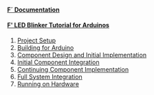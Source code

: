 
<h4><a href="https://nasa.github.io/fprime/">F´ Documentation</a></h4>
  <ul>
    <!-- empty list for consistent spacing between items -->
  </ul>
<h4><a href="/fprime-tutorial-arduino-blinker/">F' LED Blinker Tutorial for Arduinos</a></h4>
  <ol>
    <li><a href="/fprime-tutorial-arduino-blinker/docs/project-setup.html">Project Setup</a></li>
    <li><a href="/fprime-tutorial-arduino-blinker/docs/building-for-arduino.html">Building for Arduino</a></li>
    <li><a href="/fprime-tutorial-arduino-blinker/docs/component-implementation-1.html">Component Design and Initial Implementation</a></li>
    <li><a href="/fprime-tutorial-arduino-blinker/docs/initial-integration.html">Initial Component Integration</a></li>
    <li><a href="/fprime-tutorial-arduino-blinker/docs/component-implementation-2.html">Continuing Component Implementation</a></li>
    <li><a href="/fprime-tutorial-arduino-blinker/docs/full-integration.html">Full System Integration</a></li>
    <li><a href="/fprime-tutorial-arduino-blinker/docs/running-on-hardware.html">Running on Hardware</a></li>
  </ol>
